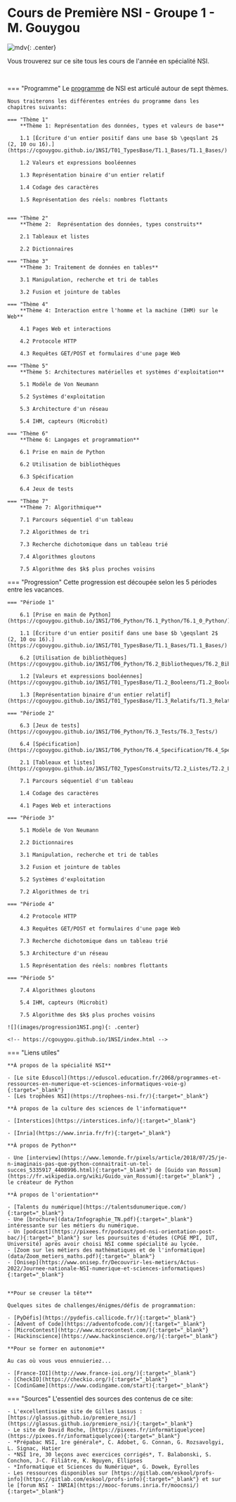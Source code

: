 # Cours de Première NSI - Groupe 1 - M. Gouygou


![mdv](images/logo_MdV_site.png){: .center} 

Vous trouverez sur ce site tous les cours de l'année en spécialité NSI.

<br>

=== "Programme"
    Le [programme](data/Programme1NSI.pdf) de NSI est articulé autour de sept thèmes.

    Nous traiterons les différentes entrées du programme dans les chapitres suivants:

    === "Thème 1"
        **Thème 1: Représentation des données, types et valeurs de base**

        1.1 [Écriture d'un entier positif dans une base $b \geqslant 2$ (2, 10 ou 16).](https://cgouygou.github.io/1NSI/T01_TypesBase/T1.1_Bases/T1.1_Bases/)
        
        1.2 Valeurs et expressions booléennes

        1.3 Représentation binaire d'un entier relatif

        1.4 Codage des caractères
        
        1.5 Représentation des réels: nombres flottants

    
    === "Thème 2"
        **Thème 2:  Représentation des données, types construits**

        2.1 Tableaux et listes

        2.2 Dictionnaires

    === "Thème 3"
        **Thème 3: Traitement de données en tables**

        3.1 Manipulation, recherche et tri de tables

        3.2 Fusion et jointure de tables

    === "Thème 4"
        **Thème 4: Interaction entre l'homme et la machine (IHM) sur le Web**

        4.1 Pages Web et interactions

        4.2 Protocole HTTP

        4.3 Requêtes GET/POST et formulaires d'une page Web

    === "Thème 5"
        **Thème 5: Architectures matérielles et systèmes d'exploitation**

        5.1 Modèle de Von Neumann

        5.2 Systèmes d'exploitation

        5.3 Architecture d'un réseau

        5.4 IHM, capteurs (Microbit)

    === "Thème 6"
        **Thème 6: Langages et programmation**

        6.1 Prise en main de Python

        6.2 Utilisation de bibliothèques

        6.3 Spécification

        6.4 Jeux de tests

    === "Thème 7"
        **Thème 7: Algorithmique**
        
        7.1 Parcours séquentiel d'un tableau

        7.2 Algorithmes de tri
        
        7.3 Recherche dichotomique dans un tableau trié

        7.4 Algorithmes gloutons

        7.5 Algorithme des $k$ plus proches voisins

=== "Progression"
    Cette progression est découpée selon les 5 périodes entre les vacances.

    === "Période 1"

        6.1 [Prise en main de Python](https://cgouygou.github.io/1NSI/T06_Python/T6.1_Python/T6.1_0_Python/)

        1.1 [Écriture d'un entier positif dans une base $b \geqslant 2$ (2, 10 ou 16).](https://cgouygou.github.io/1NSI/T01_TypesBase/T1.1_Bases/T1.1_Bases/)
        
        6.2 [Utilisation de bibliothèques](https://cgouygou.github.io/1NSI/T06_Python/T6.2_Bibliotheques/T6.2_Bibliotheques/)

        1.2 [Valeurs et expressions booléennes](https://cgouygou.github.io/1NSI/T01_TypesBase/T1.2_Booleens/T1.2_Booleens/)

        1.3 [Représentation binaire d'un entier relatif](https://cgouygou.github.io/1NSI/T01_TypesBase/T1.3_Relatifs/T1.3_Relatifs/)
    
    === "Période 2"

        6.3 [Jeux de tests](https://cgouygou.github.io/1NSI/T06_Python/T6.3_Tests/T6.3_Tests/)

        6.4 [Spécification](https://cgouygou.github.io/1NSI/T06_Python/T6.4_Specification/T6.4_Specification/)

        2.1 [Tableaux et listes](https://cgouygou.github.io/1NSI/T02_TypesConstruits/T2.2_Listes/T2.2_Listes1/)

        7.1 Parcours séquentiel d'un tableau

        1.4 Codage des caractères

        4.1 Pages Web et interactions

    === "Période 3"

        5.1 Modèle de Von Neumann

        2.2 Dictionnaires

        3.1 Manipulation, recherche et tri de tables

        3.2 Fusion et jointure de tables

        5.2 Systèmes d'exploitation

        7.2 Algorithmes de tri
    
    === "Période 4"

        4.2 Protocole HTTP

        4.3 Requêtes GET/POST et formulaires d'une page Web

        7.3 Recherche dichotomique dans un tableau trié

        5.3 Architecture d'un réseau

        1.5 Représentation des réels: nombres flottants
    
    === "Période 5"

        7.4 Algorithmes gloutons

        5.4 IHM, capteurs (Microbit)

        7.5 Algorithme des $k$ plus proches voisins

    ![](images/progression1NSI.png){: .center} 

    <!-- https://cgouygou.github.io/1NSI/index.html -->


=== "Liens utiles"

    **À propos de la spécialité NSI**

    - [Le site Eduscol](https://eduscol.education.fr/2068/programmes-et-ressources-en-numerique-et-sciences-informatiques-voie-g){:target="_blank"} 
    - [Les trophées NSI](https://trophees-nsi.fr/){:target="_blank"} 

    **À propos de la culture des sciences de l'informatique**

    - [Interstices](https://interstices.info/){:target="_blank"} 

    - [Inria](https://www.inria.fr/fr){:target="_blank"} 

    **À propos de Python**

    - Une [interview](https://www.lemonde.fr/pixels/article/2018/07/25/je-n-imaginais-pas-que-python-connaitrait-un-tel-succes_5335917_4408996.html){:target="_blank"} de [Guido van Rossum](https://fr.wikipedia.org/wiki/Guido_van_Rossum){:target="_blank"} , le créateur de Python

    **À propos de l'orientation**

    - [Talents du numérique](https://talentsdunumerique.com/){:target="_blank"} 
    - Une [brochure](data/Infographie_TN.pdf){:target="_blank"} intéressante sur les métiers du numérique.
    - Un [podcast](https://pixees.fr/podcast/pod-nsi-orientation-post-bac/){:target="_blank"} sur les poursuites d'études (CPGE MPI, IUT, Université) après avoir choisi NSI comme spécialité au lycée.
    - [Zoom sur les métiers des mathématiques et de l'informatique](data/Zoom_metiers_maths.pdf){:target="_blank"} 
    - [Onisep](https://www.onisep.fr/Decouvrir-les-metiers/Actus-2022/Journee-nationale-NSI-numerique-et-sciences-informatiques){:target="_blank"} 


    **Pour se creuser la tête**

    Quelques sites de challenges/énigmes/défis de programmation:

    - [PyDéfis](https://pydefis.callicode.fr/){:target="_blank"} 
    - [Advent of Code](https://adventofcode.com/){:target="_blank"} 
    - [MicroContest](http://www.microcontest.com/){:target="_blank"} 
    - [Hackinscience](https://www.hackinscience.org/){:target="_blank"} 

    **Pour se former en autonomie**

    Au cas où vous vous ennuieriez...

    - [France-IOI](http://www.france-ioi.org/){:target="_blank"} 
    - [CheckIO](https://checkio.org/){:target="_blank"} 
    - [CodinGame](https://www.codingame.com/start){:target="_blank"} 

=== "Sources"
    L'essentiel des sources des contenus de ce site:

    - L'excellentissime site de Gilles Lassus : [https://glassus.github.io/premiere_nsi/](https://glassus.github.io/premiere_nsi/){:target="_blank"} 
    - Le site de David Roche, [https://pixees.fr/informatiquelycee](https://pixees.fr/informatiquelycee){:target="_blank"} 
    - *Prépabac NSI, 1re générale*, C. Adobet, G. Connan, G. Rozsavolgyi, L. Signac, Hatier
    - *NSI 1re, 30 leçons avec exercices corrigés*, T. Balabonski, S. Conchon, J-C. Filiâtre, K. Nguyen, Ellipses
    - *Informatique et Sciences du Numérique*, G. Dowek, Eyrolles
    - Les ressources disponibles sur [https://gitlab.com/eskool/profs-info](https://gitlab.com/eskool/profs-info){:target="_blank"} et sur le [forum NSI - INRIA](https://mooc-forums.inria.fr/moocnsi/){:target="_blank"}


